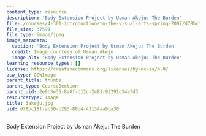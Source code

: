 ```yaml
---
content_type: resource
description: 'Body Extension Project by Usman Akeju: The Burden'
file: /courses/4-301-introduction-to-the-visual-arts-spring-2007/d78bc18fac30b29380d442134aa9ba30_3akeju.jpg
file_size: 37591
file_type: image/jpeg
image_metadata:
  caption: 'Body Extension Project by Usman Akeju: The Burden'
  credit: Image courtesy of Usman Akeju
  image-alt: 'Body Extension Project by Usman Akeju: The Burden'
learning_resource_types: []
license: https://creativecommons.org/licenses/by-nc-sa/4.0/
ocw_type: OCWImage
parent_title: thumbs
parent_type: CourseSection
parent_uid: 2e9b3e35-8a0f-d12c-2481-92291c34e3d3
resourcetype: Image
title: 3akeju.jpg
uid: d78bc18f-ac30-b293-80d4-42134aa9ba30
---
```

Body Extension Project by Usman Akeju: The Burden
